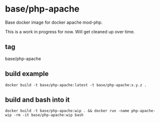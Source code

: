 # base/php-apache

Base docker image for docker apache mod-php.

This is a work in progress for now. Will get cleaned up over time.


## tag
base/php-apache

## build example
```
docker build -t base/php-apache:latest -t base/php-apache:x.y.z .
```

## build and bash into it
```
docker build -t base/php-apache:wip . && docker run -name php-apache-wip -rm -it base/php-apache:wip bash
```
